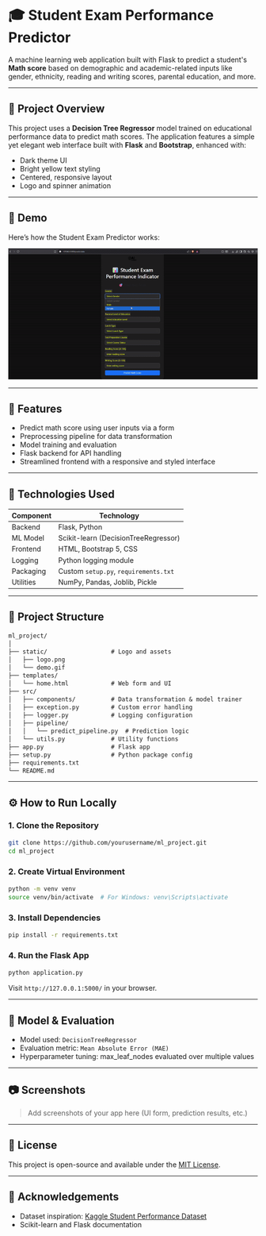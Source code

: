 # 🎓 Student Exam Performance Predictor

A machine learning web application built with Flask to predict a student's **Math score** based on demographic and academic-related inputs like gender, ethnicity, reading and writing scores, parental education, and more.

---

## 📌 Project Overview

This project uses a **Decision Tree Regressor** model trained on educational performance data to predict math scores. The application features a simple yet elegant web interface built with **Flask** and **Bootstrap**, enhanced with:

- Dark theme UI
- Bright yellow text styling
- Centered, responsive layout
- Logo and spinner animation

---

## 🎥 Demo

Here’s how the Student Exam Predictor works:

![Student Exam Predictor Demo](static/stud_mark_predict.gif)

---

## 🚀 Features

- Predict math score using user inputs via a form
- Preprocessing pipeline for data transformation
- Model training and evaluation
- Flask backend for API handling
- Streamlined frontend with a responsive and styled interface

---

## 🧠 Technologies Used

| Component | Technology |
|----------|------------|
| Backend | Flask, Python |
| ML Model | Scikit-learn (DecisionTreeRegressor) |
| Frontend | HTML, Bootstrap 5, CSS |
| Logging | Python logging module |
| Packaging | Custom `setup.py`, `requirements.txt` |
| Utilities | NumPy, Pandas, Joblib, Pickle |

---

## 📁 Project Structure

```
ml_project/
│
├── static/                  # Logo and assets
│   ├── logo.png
│   └── demo.gif
├── templates/
│   └── home.html            # Web form and UI
├── src/
│   ├── components/          # Data transformation & model trainer
│   ├── exception.py         # Custom error handling
│   ├── logger.py            # Logging configuration
│   ├── pipeline/
│   │   └── predict_pipeline.py  # Prediction logic
│   └── utils.py             # Utility functions
├── app.py                   # Flask app
├── setup.py                 # Python package config
├── requirements.txt
└── README.md
```

---

## ⚙️ How to Run Locally

### 1. Clone the Repository
```bash
git clone https://github.com/yourusername/ml_project.git
cd ml_project
```

### 2. Create Virtual Environment
```bash
python -m venv venv
source venv/bin/activate  # For Windows: venv\Scripts\activate
```

### 3. Install Dependencies
```bash
pip install -r requirements.txt
```

### 4. Run the Flask App
```bash
python application.py
```

Visit `http://127.0.0.1:5000/` in your browser.

---

## 🧪 Model & Evaluation

- Model used: `DecisionTreeRegressor`
- Evaluation metric: `Mean Absolute Error (MAE)`
- Hyperparameter tuning: max_leaf_nodes evaluated over multiple values

---

## 📷 Screenshots

> Add screenshots of your app here (UI form, prediction results, etc.)

---

## 🧾 License

This project is open-source and available under the [MIT License](LICENSE).

---

## 🙌 Acknowledgements

- Dataset inspiration: [Kaggle Student Performance Dataset](https://www.kaggle.com/datasets/spscientist/students-performance-in-exams)
- Scikit-learn and Flask documentation